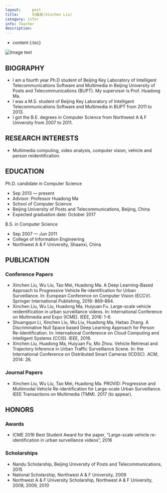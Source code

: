 ```yaml
---
layout:     post
title:      刘鑫辰(Xinchen Liu)
category: infor
info: Teacher
description: 
---
```

* content
{:toc}

![Image text](https://c1.staticflickr.com/5/4264/35214228640_5de476f0ca_n.jpg)

## BIOGRAPHY
* I am a fourth year Ph.D student of Beijing Key Laboratory of Intelligent Telecommunications Software and Multimedia in Beijing University of Posts and Telecommunications (BUPT). My supervisor is Prof. Huadong Ma. 
* I was a M.S. student of Beijing Key Laboratory of Intelligent Telecommunications Software and Multimedia in BUPT from 2011 to 2013. 
* I got the B.E. degrees in Computer Science from Northwest A & F University from 2007 to 2011.

## RESEARCH INTERESTS
* Multimedia computing, video analysis, computer vision, vehicle and person reidentification.

## EDUCATION
Ph.D. candidate in Computer Science 
* Sep 2013 — present
* Advisor: Professor Huadong Ma
* School of Computer Science
* Beijing University of Posts and Telecommunications, Beijing, China
* Expected graduation date: October 2017

B.S. in Computer Science 
* Sep 2007 — Jun 2011
* College of Information Engineering
* Northwest A & F University, Shaanxi, China

## PUBLICATION
### Conference Papers
* Xinchen Liu, Wu Liu, Tao Mei, Huadong Ma. A Deep Learning-Based Approach to Progressive Vehicle Re-identification for Urban Surveillance. In: European Conference on Computer Vision (ECCV). Springer International Publishing, 2016: 869-884.
* Xinchen Liu, Wu Liu, Huadong Ma, Huiyuan Fu. Large-scale vehicle reidentification in urban surveillance videos. In: International Conference on Multimedia and Expo (ICME). IEEE, 2016: 1-6.
* Shuangqun Li, Xinchen Liu, Wu Liu, Huadong Ma, Haitao Zhang. A Discriminative Null Space based Deep Learning Approach for Person Re-Identification. In:
International Conference on Cloud Computing and Intelligent Systems (CCIS).
IEEE, 2016.
* Xinchen Liu, Huadong Ma, Huiyuan Fu, Mo Zhou. Vehicle Retrieval and Trajectory Inference in Urban Traffic Surveillance Scene. In: the International Conference on Distributed Smart Cameras (ICDSC). ACM, 2014: 26.
### Journal Papers 
* Xinchen Liu, Wu Liu, Tao Mei, Huadong Ma. PROVID: Progressive and Multimodal Vehicle Re-identification for Large-scale Urban Surveillance. IEEE Transactions on Multimedia (TMM). 2017 (to appear).

## HONORS
### Awards
* ICME 2016 Best Student Award for the paper, ”Large-scale vehicle re-identification in urban surveillance videos”, 2016
### Scholarships
* Nandu Scholarship, Beijing University of Posts and Telecommunications, 2015
* National Scholarship, Northwest A & F University, 2009
* Northwest A & F University Scholarship, Northwest A & F University, 2008, 2009, 2010








